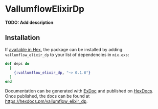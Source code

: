 # VallumflowElixirDp

**TODO: Add description**

## Installation

If [available in Hex](https://hex.pm/docs/publish), the package can be installed
by adding `vallumflow_elixir_dp` to your list of dependencies in `mix.exs`:

```elixir
def deps do
  [
    {:vallumflow_elixir_dp, "~> 0.1.0"}
  ]
end
```

Documentation can be generated with [ExDoc](https://github.com/elixir-lang/ex_doc)
and published on [HexDocs](https://hexdocs.pm). Once published, the docs can
be found at <https://hexdocs.pm/vallumflow_elixir_dp>.

